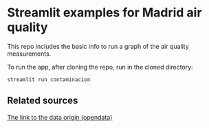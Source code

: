 # Streamlit examples for Madrid air quality
This repo includes the basic info to run a graph of the air quality measurements.

To run the app, after cloning the repo, run in the cloned directory:

````cli 
streamlit run contaminacion
````

## Related sources

[The link to the data origin (opendata)](https://datos.madrid.es/portal/site/egob/menuitem.c05c1f754a33a9fbe4b2e4b284f1a5a0/?vgnextoid=41e01e007c9db410VgnVCM2000000c205a0aRCRD&vgnextchannel=374512b9ace9f310VgnVCM100000171f5a0aRCRD)
